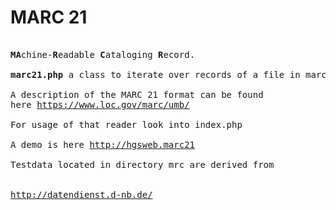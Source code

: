 MARC 21
========
<pre>

<b>MA</b>chine-<b>R</b>eadable <b>C</b>ataloging <b>R</b>ecord.

<b>marc21.php</b> a class to iterate over records of a file in marc 21 format

A description of the MARC 21 format can be found 
here <a href="//https://www.loc.gov/marc/umb/">https://www.loc.gov/marc/umb/</a>

For usage of that reader look into index.php

A demo is here <a href="http://hgsweb.de/marc21">http://hgsweb.marc21</a>

Testdata located in directory mrc are derived from 

<a href="http://datendienst.d-nb.de/cgi-bin/mabit.pl?userID=testdat&pass=testdat&cmd=login">
http://datendienst.d-nb.de/</a>


</pre>